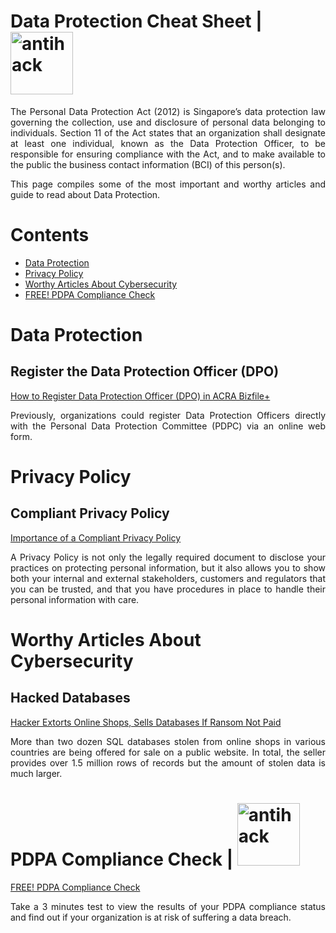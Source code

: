 # Data Protection Cheat Sheet | <img width="100" src="https://www.antihack.me/public/demoassets/images/logo.png" alt="antihack">


<p align="justify">The Personal Data Protection Act (2012) is Singapore’s data protection law governing the collection, use and disclosure of personal data belonging to individuals.  Section 11 of the Act states that an organization shall designate at least one individual, known as the Data Protection Officer, to be responsible for ensuring compliance with the Act, and to make available to the public the business contact information (BCI) of this person(s).</p>

<p align="justify">This page compiles some of the most important and worthy articles and guide to read about Data Protection.</p>

# Contents
* [Data Protection](/README.md#data-protection)
* [Privacy Policy](/README.md#privacy-policy)
* [Worthy Articles About Cybersecurity](/README.md#worthy-articles-about-cybersecurity)
* [FREE! PDPA Compliance Check](/README.md#pdpa-compliance-check--)




# Data Protection

## Register the Data Protection Officer (DPO)
[How to Register Data Protection Officer (DPO) in ACRA Bizfile+](https://www.privacy.com.sg/resources/register-data-protection-officer-dpo/)<p align="justify">Previously, organizations could register Data Protection Officers directly with the Personal Data Protection Committee (PDPC) via an online web form.</p>


# Privacy Policy

## Compliant Privacy Policy
[Importance of a Compliant Privacy Policy](https://www.privacy.com.sg/resources/free-privacy-policy-review/)<p align="justify">A Privacy Policy is not only the legally required document to disclose your practices on protecting personal information, but it also allows you to show both your internal and external stakeholders, customers and regulators that you can be trusted, and that you have procedures in place to handle their personal information with care.</p>

# Worthy Articles About Cybersecurity

## Hacked Databases
[Hacker Extorts Online Shops, Sells Databases If Ransom Not Paid](https://www.privacy.com.sg/cybersecurity/hacker-extorts-online-shops-sells-databases-if-ransom-not-paid/)<p align="justify">More than two dozen SQL databases stolen from online shops in various countries are being offered for sale on a public website. In total, the seller provides over 1.5 million rows of records but the amount of stolen data is much larger.</p>

# PDPA Compliance Check | <img width="100" src="https://www.antihack.me/public/demoassets/images/logo.png" alt="antihack">
[FREE! PDPA Compliance Check](https://www.privacy.com.sg/resources/free-pdpa-compliance-checkup/)<p align="justify">Take a 3 minutes test to view the results of your PDPA compliance status and find out if your organization is at risk of suffering a data breach.</p>


